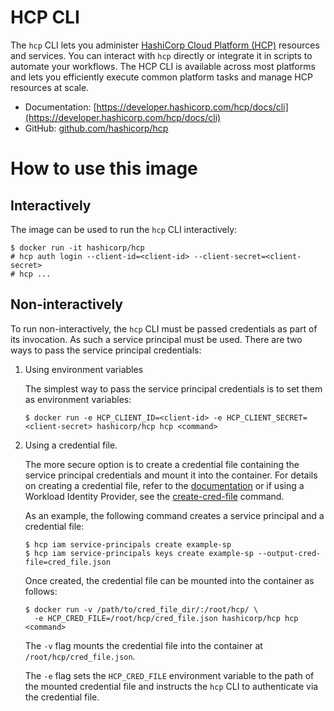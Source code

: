 # HCP CLI

The `hcp` CLI lets you administer [HashiCorp Cloud Platform (HCP)](https://cloud.hashicorp.com)
resources and services. You can interact with `hcp` directly or integrate it in
scripts to automate your workflows. The HCP CLI is available across most
platforms and lets you efficiently execute common platform tasks and manage HCP
resources at scale.

* Documentation: [https://developer.hashicorp.com/hcp/docs/cli](https://developer.hashicorp.com/hcp/docs/cli)
* GitHub: [github.com/hashicorp/hcp](https://github.com/hashicorp/hcp)


# How to use this image
## Interactively

The image can be used to run the `hcp` CLI interactively:

```
$ docker run -it hashicorp/hcp
# hcp auth login --client-id=<client-id> --client-secret=<client-secret>
# hcp ...
```

## Non-interactively

To run non-interactively, the `hcp` CLI must be passed credentials as part of
its invocation. As such a service principal must be used. There are two ways to
pass the service principal credentials:

1. Using environment variables

    The simplest way to pass the service principal credentials is to set them as environment variables:

    ```
    $ docker run -e HCP_CLIENT_ID=<client-id> -e HCP_CLIENT_SECRET=<client-secret> hashicorp/hcp hcp <command>
    ```

2. Using a credential file.

    The more secure option is to create a credential file containing the service
    principal credentials and mount it into the container. For details on creating a
    credential file, refer to the [documentation](https://developer.hashicorp.com/hcp/docs/cli/commands/iam/service-principals/keys/create)
    or if using a Workload Identity Provider, see the [create-cred-file](https://developer.hashicorp.com/hcp/docs/cli/commands/iam/workload-identity-providers/create-cred-file) command.

    As an example, the following command creates a service principal and a credential file:

    ```
    $ hcp iam service-principals create example-sp
    $ hcp iam service-principals keys create example-sp --output-cred-file=cred_file.json
    ```

    Once created, the credential file can be mounted into the container as follows:

    ```
    $ docker run -v /path/to/cred_file_dir/:/root/hcp/ \
      -e HCP_CRED_FILE=/root/hcp/cred_file.json hashicorp/hcp hcp <command>
    ```

    The `-v` flag mounts the credential file into the container at `/root/hcp/cred_file.json`.

    The `-e` flag sets the `HCP_CRED_FILE` environment variable to the path of the
    mounted credential file and instructs the `hcp` CLI to authenticate via the
    credential file.
